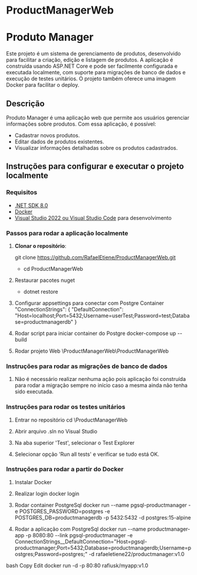 # ProductManagerWeb

# Produto Manager

Este projeto é um sistema de gerenciamento de produtos, desenvolvido para facilitar a criação, edição e listagem de produtos. A aplicação é construída usando ASP.NET Core e pode ser facilmente configurada e executada localmente, com suporte para migrações de banco de dados e execução de testes unitários. O projeto também oferece uma imagem Docker para facilitar o deploy.

## Descrição

Produto Manager é uma aplicação web que permite aos usuários gerenciar informações sobre produtos. Com essa aplicação, é possível:

- Cadastrar novos produtos.
- Editar dados de produtos existentes.
- Visualizar informações detalhadas sobre os produtos cadastrados.

## Instruções para configurar e executar o projeto localmente

### Requisitos

- [.NET SDK 8.0](https://dotnet.microsoft.com/download/dotnet)
- [Docker](https://www.docker.com/get-started)
- [Visual Studio 2022 ou Visual Studio Code](https://code.visualstudio.com/) para desenvolvimento

### Passos para rodar a aplicação localmente

1. **Clonar o repositório**:

   git clone https://github.com/RafaelEtiene/ProductManagerWeb.git
   - cd ProductManagerWeb
   
2. Restaurar pacotes nuget
   - dotnet restore
   
3. Configurar appsettings para conectar com Postgre Container
   "ConnectionStrings": {
   "DefaultConnection": "Host=localhost;Port=5432;Username=userTest;Password=test;Database=productmanagerdb"
   }
   
4. Rodar script para iniciar container do Postgre
   docker-compose up --build
   
5. Rodar projeto Web
   \ProductManagerWeb\ProductManagerWeb

### Instruções para rodar as migrações de banco de dados
1. Não é necessário realizar nenhuma ação pois aplicação foi construída para rodar a migração sempre no início caso a mesma ainda não tenha sido executada.

### Instruções para rodar os testes unitários
1. Entrar no repositório
	cd \ProductManagerWeb

2. Abrir arquivo .sln no Visual Studio

3. Na aba superior 'Test', selecionar o Test Explorer

3. Selecionar opção 'Run all tests' e verificar se tudo está OK.


### Instruções para rodar a partir do Docker	
1. Instalar Docker

2. Realizar login
	docker login
	
2. Rodar container PostgreSql
	docker run --name pgsql-productmanager -e POSTGRES_PASSWORD=postgres -e POSTGRES_DB=productmanagerdb -p 5432:5432 -d postgres:15-alpine
	
3. Rodar a aplicação com PostgreSql
	docker run --name productmanager-app -p 8080:80 --link pgsql-productmanager -e ConnectionStrings__DefaultConnection="Host=pgsql-productmanager;Port=5432;Database=productmanagerdb;Username=postgres;Password=postgres;" -d rafaeletiene22/productmanager:v1.0


bash
Copy
Edit
docker run -d -p 80:80 rafiusk/myapp:v1.0

